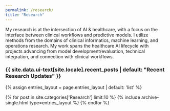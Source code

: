 ```yaml
---
permalink: /research/
title: "Research"
---
```


My research is at the intersection of AI & healthcare, with a focus on the interface between clinical workflows and predictive models. I utilize methods from the domains of clinical informatics, machine learning, and operations research. My work spans the healthcare AI lifecycle with projects advancing from model development/evaluation, technical integration, and connection with clinical workflows.

<h3 class="archive__subtitle">{{ site.data.ui-text[site.locale].recent_posts | default: "Recent Research Updates" }}</h3>
  

{% assign entries_layout = page.entries_layout | default: 'list' %}
<div class="entries-{{ entries_layout }}">
  {% for post in site.categories['Research'] limit:10 %}
    {% include archive-single.html type=entries_layout %}
  {% endfor %}
</div>

